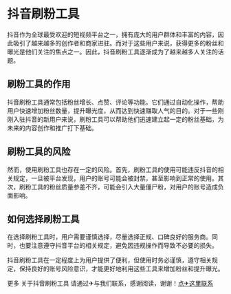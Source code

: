 # 抖音刷粉工具

抖音作为全球最受欢迎的短视频平台之一，拥有庞大的用户群体和丰富的内容，因此吸引了越来越多的创作者和商家进驻。而对于这些用户来说，获得更多的粉丝和曝光是他们关注的焦点之一。因此，抖音刷粉工具逐渐成为了越来越多人关注的话题。

## 刷粉工具的作用

抖音刷粉工具通常包括粉丝增长、点赞、评论等功能。它们通过自动化操作，帮助用户快速增加粉丝数量，提升曝光度，从而达到快速赚取人气的目的。对于一些刚刚入驻抖音的新用户来说，刷粉工具可以帮助他们迅速建立起一定的粉丝基础，为未来的内容创作和推广打下基础。

## 刷粉工具的风险

然而，使用刷粉工具也存在一定的风险。首先，刷粉工具的使用可能违反抖音的相关规定，一旦被平台发现，用户的账号可能会被封禁，甚至影响到正常的使用。其次，刷粉工具的粉丝质量参差不齐，可能会引入大量僵尸粉，对用户的账号造成负面影响。

## 如何选择刷粉工具

在选择刷粉工具时，用户需要谨慎选择，尽量选择正规、口碑良好的服务商。同时，也要注意遵守抖音平台的相关规定，避免因违规操作而导致不必要的损失。

抖音刷粉工具在一定程度上为用户提供了便利，但使用时务必谨慎，遵守相关规定，保持良好的账号风险意识，才能更好地利用这些工具来增加粉丝和提升曝光。

更多 关于抖音刷粉工具 请通过✈与我们联系，感谢阅读，谢谢！[点✈这里联系](https://t.me/jsksbsjsjp)